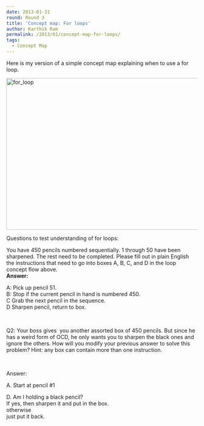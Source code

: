 ```yaml
---
date: 2013-01-31
round: Round 3
title: 'Concept map: For loops'
author: Karthik Ram
permalink: /2013/01/concept-map-for-loops/
tags:
  - Concept Map
---
```

Here is my version of a simple concept map explaining when to use a for loop.

[<img class="alignnone size-large wp-image-1579" alt="for_loop" src="http://files.software-carpentry.org/training-course/2013/01/for_loop-1024x579.png" width="707" height="399" />][1]

Questions to test understanding of for loops:

You have 450 pencils numbered sequentially. 1 through 50 have been sharpened. The rest need to be completed. Please fill out in plain English the instructions that need to go into boxes A, B, C, and D in the loop concept flow above.  
**Answer:**

A: Pick up pencil 51.  
B: Stop if the current pencil in hand is numbered 450.  
C Grab the next pencil in the sequence.  
D Sharpen pencil, return to box.

&nbsp;

Q2: Your boss gives  you another assorted box of 450 pencils. But since he has a weird form of OCD, he only wants you to sharpen the black ones and ignore the others. How will you modify your previous answer to solve this problem? Hint: any box can contain more than one instruction.

&nbsp;

Answer:

A. Start at pencil #1

D. Am I holding a black pencil?  
If yes, then sharpen it and put in the box.  
otherwise  
just put it back.

 [1]: http://files.software-carpentry.org/training-course/2013/01/for_loop.png
